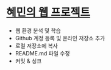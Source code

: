 # [혜민의 웹 프로젝트](https://github.com/hyemin-lee)
- 웹 환경 분석 및 학습 
- Github 계정 등록 및 온라인 저장소 추가 
- 로컬 저장소에 복사 
- README.md 파일 수정
- 커밋 & 싱크

